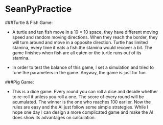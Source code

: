 # SeanPyPractice
###Turtle & Fish Game:

- A turtle and ten fish move in a 10 * 10 space, they have different moving speed and random moving directions. When they reach the border, they will turn around and move in a opposite direction. Turtle has limited stamina, every time it eats a fish the stamina would recover a bit. The game finishes when fish are all eaten or the turtle runs out of its stamina.

- In order to test the balance of this game, I set a simulation and tried to tune the parameters in the game. Anyway, the game is just for fun.


###Pig Game:

- This is a dice game. Every round you can roll a dice and decide whether to re-roll it unless you roll a one. The score of every round will be acumulated. The winner is the one who reaches 100 earlier. Now the rules are easy and the AI just follow some simple strategies. While I hope one day I can design a more complicated game and make the AI does show its advantages on calculation. 
